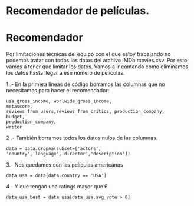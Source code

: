 # Recomendador de películas.




# Recomendador
Por limitaciones técnicas del equipo con el que estoy trabajando no podemos tratar con todos los datos del archivo IMDb movies.csv. Por esto vamos a tener que limitar los datos. 
Vamos a ir contando como eliminamos los datos hasta llegar a ese número de películas. 

1 .- En la primera líneas de código borramos las columnas que no necesitamos para hacer el recomendador:  
~~~
usa_gross_income, worlwide_gross_income,
metascore,
reviews_from_users,reviews_from_critics, production_company,
budget,
production_company,
writer
~~~

2 .- También borramos todos los datos nulos de las columnas. 
~~~
data = data.dropna(subset=['actors', 'country','language','director','description'])
~~~

3.- Nos quedamos con las películas americanas 
~~~
data_usa = data[data.country == 'USA']
~~~

4.- Y  que tengan una ratings mayor que 6.
~~~
data_usa_best = data_usa[data_usa.avg_vote > 6]
~~~

